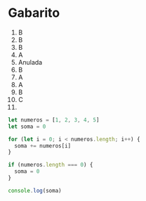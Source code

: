 # Gabarito

1. B
2. B
3. B
4. A
5. Anulada
6. B
7. A
8. A
9. B
10. C
11.

```js
let numeros = [1, 2, 3, 4, 5]
let soma = 0

for (let i = 0; i < numeros.length; i++) {
  soma += numeros[i]
}

if (numeros.length === 0) {
  soma = 0
}

console.log(soma)
```

